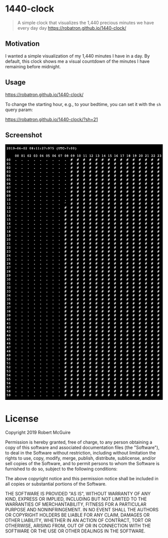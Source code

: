 # 1440-clock

> A simple clock that visualizes the 1,440 precious minutes we have every day
> day https://robatron.github.io/1440-clock/

## Motivation

I wanted a simple visualization of my 1,440 minutes I have in a day. By default,
this clock shows me a visual countdown of the minutes I have remaining before
midnight.

## Usage

https://robatron.github.io/1440-clock/

To change the starting hour, e.g., to your bedtime, you can set it with the `sh`
query param:

https://robatron.github.io/1440-clock/?sh=21

## Screenshot

![alt text](./screenshot.png)

# License

Copyright 2019 Robert McGuire

Permission is hereby granted, free of charge, to any person obtaining a copy of
this software and associated documentation files (the "Software"), to deal in
the Software without restriction, including without limitation the rights to
use, copy, modify, merge, publish, distribute, sublicense, and/or sell copies of
the Software, and to permit persons to whom the Software is furnished to do so,
subject to the following conditions:

The above copyright notice and this permission notice shall be included in all
copies or substantial portions of the Software.

THE SOFTWARE IS PROVIDED "AS IS", WITHOUT WARRANTY OF ANY KIND, EXPRESS OR
IMPLIED, INCLUDING BUT NOT LIMITED TO THE WARRANTIES OF MERCHANTABILITY, FITNESS
FOR A PARTICULAR PURPOSE AND NONINFRINGEMENT. IN NO EVENT SHALL THE AUTHORS OR
COPYRIGHT HOLDERS BE LIABLE FOR ANY CLAIM, DAMAGES OR OTHER LIABILITY, WHETHER
IN AN ACTION OF CONTRACT, TORT OR OTHERWISE, ARISING FROM, OUT OF OR IN
CONNECTION WITH THE SOFTWARE OR THE USE OR OTHER DEALINGS IN THE SOFTWARE.
